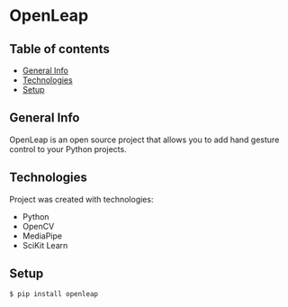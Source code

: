 # OpenLeap

## Table of contents
* [General Info](#general-info)
* [Technologies](#technologies)
* [Setup](#setup)

## General Info
OpenLeap is an open source project that allows you to add hand gesture control to your Python projects. 

## Technologies

Project was created with technologies:

* Python
* OpenCV
* MediaPipe
* SciKit Learn

## Setup
```
$ pip install openleap
```
